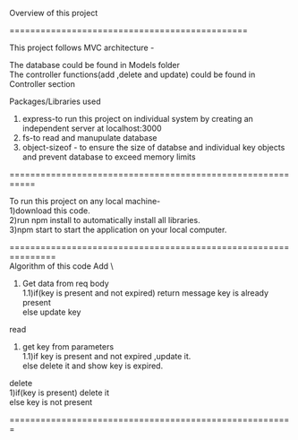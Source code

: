 Overview of this project

==============================================

This project follows MVC architecture -

The database could be found in Models folder  
The controller functions(add ,delete and update) could be found in Controller section 

Packages/Libraries used
1) express-to run this project on individual system by creating an independent server at localhost:3000
2) fs-to read and manupulate database
3) object-sizeof - to ensure the size of databse and individual key objects and prevent database to exceed  memory limits 

===========================================================

To run this project on any local machine-\
1)download this code.\
2)run npm install to automatically install all libraries.\
3)npm start to start the application on your local computer.

===============================================================\
Algorithm of this code
Add \
1) Get data from req body \
1.1)if(key is present and not expired) return message key is already present\
else update key

read
1) get key from parameters\
1.1)if key is present and not expired ,update it.\
 else delete it and show key is expired.

delete\
1)if(key is present) delete it\
  else key is not present

=======================================================